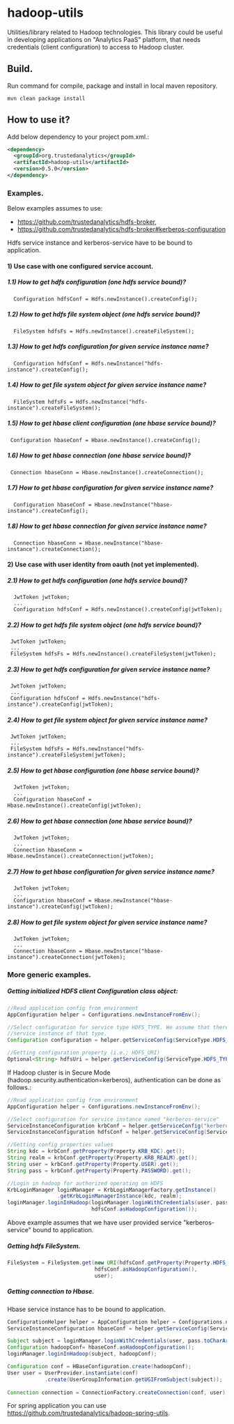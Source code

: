 # hadoop-utils
Utilities/library related to Hadoop technologies. This library could be useful in 
developing applications on "Analytics PaaS" platform, that needs credentials (client configuration) 
to access to Hadoop cluster.

## Build. 
Run command for compile, package and install in local maven repository.
```
mvn clean package install
```

## How to use it?
Add below dependency to your project pom.xml.:
```xml
<dependency>
  <groupId>org.trustedanalytics</groupId>
  <artifactId>hadoop-utils</artifactId>
  <version>0.5.0</version>
</dependency>
```


### Examples.
Below examples assumes to use:
*  https://github.com/trustedanalytics/hdfs-broker,
*  https://github.com/trustedanalytics/hdfs-broker#kerberos-configuration

Hdfs service instance and kerberos-service have to be bound to application.

#### 1) Use case with one configured service account.
##### 1.1) How to get hdfs configuration (one hdfs service bound)?
```
  Configuration hdfsConf = Hdfs.newInstance().createConfig();
```
 
##### 1.2) How to get hdfs file system object (one hdfs service bound)?
```
  FileSystem hdfsFs = Hdfs.newInstance().createFileSystem();
```

##### 1.3) How to get hdfs configuration for given service instance name?
```
  Configuration hdfsConf = Hdfs.newInstance("hdfs-instance").createConfig();
```

##### 1.4) How to get file system object  for given service instance name?
```
  FileSystem hdfsFs = Hdfs.newInstance("hdfs-instance").createFileSystem();
```

##### 1.5) How to get hbase client configuration (one hbase service bound)?
```
 Configuration hbaseConf = Hbase.newInstance().createConfig();
```

##### 1.6) How to get hbase connection (one hbase service bound)?
```
 Connection hbaseConn = Hbase.newInstance().createConnection();
```

##### 1.7) How to get hbase configuration for given service instance name?
```
  Configuration hbaseConf = Hbase.newInstance("hbase-instance").createConfig();
```

##### 1.8) How to get hbase connection for given service instance name?
```
  Connection hbaseConn = Hbase.newInstance("hbase-instance").createConnection();
```


#### 2) Use case with user identity from oauth (not yet implemented).
##### 2.1) How to get hdfs configuration (one hdfs service bound)?
```
  JwtToken jwtToken;
  ...
  Configuration hdfsConf = Hdfs.newInstance().createConfig(jwtToken);
```

##### 2.2) How to get hdfs file system object (one hdfs service bound)?
```
 JwtToken jwtToken;
 ...
 FileSystem hdfsFs = Hdfs.newInstance().createFileSystem(jwtToken);
```
 
##### 2.3) How to get hdfs configuration for given service instance name?
```
 JwtToken jwtToken;
 ...
 Configuration hdfsConf = Hdfs.newInstance("hdfs-instance").createConfig(jwtToken);
```

##### 2.4) How to get file system object for given service instance name?
```
 JwtToken jwtToken;
 ...
 FileSystem hdfsFs = Hdfs.newInstance("hdfs-instance").createFileSystem(jwtToken);
```

##### 2.5) How to get hbase configuration (one hbase service bound)?
```
  JwtToken jwtToken;
  ...
  Configuration hbaseConf = Hbase.newInstance().createConfig(jwtToken);
```

##### 2.6) How to get hbase connection (one hbase service bound)?
```
  JwtToken jwtToken;
  ...
  Connection hbaseConn = Hbase.newInstance().createConnection(jwtToken);
```

##### 2.7) How to get hbase configuration for given service instance name?
```
  JwtToken jwtToken;
  ...
  Configuration hbaseConf = Hbase.newInstance("hbase-instance").createConfig(jwtToken);
```

##### 2.8) How to get file system object for given service instance name?
```
  JwtToken jwtToken;
  ...
  Connection hbaseConn = Hbase.newInstance("hbase-instance").createConnection(jwtToken);
```

### More generic examples.
##### Getting initialized HDFS client Configuration class object:

```java
//Read application config from environment
AppConfiguration helper = Configurations.newInstanceFromEnv();

//Select configuration for service type HDFS_TYPE. We assume that there is only one 
//service instance of that type. 
Configuration configuration = helper.getServiceConfig(ServiceType.HDFS_TYPE).asHadoopConfiguration();

//Getting configuration property (i.e.: HDFS_URI)
Optional<String> hdfsUri = helper.getServiceConfig(ServiceType.HDFS_TYPE).getProperty(Property.HDFS_URI);
```

If Hadoop cluster is in Secure Mode (hadoop.security.authentication=kerberos), 
authentication can be done as follows.:

```java
//Read application config from environment
AppConfiguration helper = Configurations.newInstanceFromEnv();

//Select configuration for service instance named "kerberos-service"
ServiceInstanceConfiguration krbConf = helper.getServiceConfig("kerberos-service");
ServiceInstanceConfiguration hdfsConf = helper.getServiceConfig(ServiceType.HDFS_TYPE);

//Getting config properties values 
String kdc = krbConf.getProperty(Property.KRB_KDC).get();
String realm = krbConf.getProperty(Property.KRB_REALM).get();
String user = krbConf.getProperty(Property.USER).get();
String pass = krbConf.getProperty(Property.PASSWORD).get();

//Login in hadoop for authorized operating on HDFS
KrbLoginManager loginManager = KrbLoginManagerFactory.getInstance()
                .getKrbLoginManagerInstance(kdc, realm);
loginManager.loginInHadoop(loginManager.loginWithCredentials(user, pass.toCharArray()), 
                           hdfsConf.asHadoopConfiguration());
```
Above example assumes that we have user provided service "kerberos-service" bound to application.

##### Getting hdfs FileSystem.
```java
FileSystem = FileSystem.get(new URI(hdfsConf.getProperty(Property.HDFS_URI).get()),
                            hdfsConf.asHadoopConfiguration(),
                            user);
```

##### Getting connection to Hbase.
Hbase service instance has to be bound to application.

```java
ConfigurationHelper helper = AppConfiguration helper = Configurations.newInstanceFromEnv();
ServiceInstanceConfiguration hbaseConf = helper.getServiceConfig(ServiceType.HBASE_TYPE);

Subject subject = loginManager.loginWithCredentials(user, pass.toCharArray());
Configuration hadoopConf= hbaseConf.asHadoopConfiguration();
loginManager.loginInHadoop(subject, hadoopConf);

Configuration conf = HBaseConfiguration.create(hadoopConf);
User user = UserProvider.instantiate(conf)
            .create(UserGroupInformation.getUGIFromSubject(subject));
            
Connection connection = ConnectionFactory.createConnection(conf, user);
```
For spring application you can use https://github.com/trustedanalytics/hadoop-spring-utils.